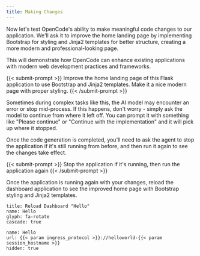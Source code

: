 ```yaml
---
title: Making Changes
---
```


Now let's test OpenCode's ability to make meaningful code changes to our application. We'll ask it to improve the home landing page by implementing Bootstrap for styling and Jinja2 templates for better structure, creating a more modern and professional-looking page.

This will demonstrate how OpenCode can enhance existing applications with modern web development practices and frameworks.

{{< submit-prompt >}}
Improve the home landing page of this Flask application to use Bootstrap and Jinja2 templates. Make it a nice modern page with proper styling.
{{< /submit-prompt >}}

Sometimes during complex tasks like this, the AI model may encounter an error or stop mid-process. If this happens, don't worry - simply ask the model to continue from where it left off. You can prompt it with something like "Please continue" or "Continue with the implementation" and it will pick up where it stopped.

Once the code generation is completed, you'll need to ask the agent to stop the application if it's still running from before, and then run it again to see the changes take effect.

{{< submit-prompt >}}
Stop the application if it's running, then run the application again
{{< /submit-prompt >}}

Once the application is running again with your changes, reload the dashboard application to see the improved home page with Bootstrap styling and Jinja2 templates.

```dashboard:delete-dashboard
title: Reload Dashboard "Hello"
name: Hello
glyph: fa-rotate
cascade: true
```

```dashboard:reload-dashboard
name: Hello
url: {{< param ingress_protocol >}}://helloworld-{{< param session_hostname >}}
hidden: true
```
